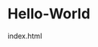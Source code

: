 # Hello-World
index.html
<title> Begin World <title>
  */ Changed Title */
  
  <body>
    <h1> Species <h1>
      <p> What Species there are <P> 
        
      <h2> Forest <h2>
        <p> What forest there are <p>
    
